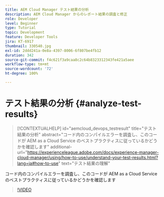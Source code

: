 ```yaml
---
title: AEM Cloud Manager テスト結果の分析
description: AEM Cloud Manager からのレポート結果の調査と修正
role: Developer
level: Beginner
type: Tutorial
topic: Development
feature: Developer Tools
jira: KT-6917
thumbnail: 330540.jpg
exl-id: 2ddd241a-0e8a-4397-8006-6f807be4fb12
duration: 342
source-git-commit: f4c621f3a9caa8c2c64b8323312343fe421a5aee
workflow-type: tm+mt
source-wordcount: '72'
ht-degree: 100%

---
```


# テスト結果の分析 {#analyze-test-results}

>[!CONTEXTUALHELP]
>id="aemcloud_devops_testresult"
>title="テスト結果の分析"
>abstract="コード内のコンパイルエラーを調査し、このコードが AEM as a Cloud Service のベストプラクティスに従っているかどうかを確認します"
>additional-url="https://experienceleague.adobe.com/docs/experience-manager-cloud-manager/using/how-to-use/understand-your-test-results.html?lang=ja#how-to-use" text="テスト結果の理解"

コード内のコンパイルエラーを調査し、このコードが AEM as a Cloud Service のベストプラクティスに従っているかどうかを確認します

>[!VIDEO](https://video.tv.adobe.com/v/330540?quality=12&learn=on)
